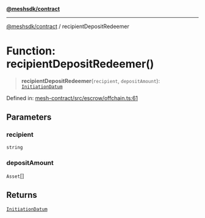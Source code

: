[**@meshsdk/contract**](../README.md)

***

[@meshsdk/contract](../globals.md) / recipientDepositRedeemer

# Function: recipientDepositRedeemer()

> **recipientDepositRedeemer**(`recipient`, `depositAmount`): [`InitiationDatum`](../type-aliases/InitiationDatum.md)

Defined in: [mesh-contract/src/escrow/offchain.ts:61](https://github.com/MeshJS/mesh/blob/1abde1553cbd7cf2cf4e40197fc0de9e4a7d0f49/packages/mesh-contract/src/escrow/offchain.ts#L61)

## Parameters

### recipient

`string`

### depositAmount

`Asset`[]

## Returns

[`InitiationDatum`](../type-aliases/InitiationDatum.md)
